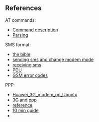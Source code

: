 


## References

AT commands:

- [Command description](http://m2msupport.net/m2msupport/atclck-facility-lock/)
- [Parsing](http://www.codeproject.com/Articles/85636/Introduction-to-AT-commands-and-its-uses)

SMS format:

- [the bible](http://www.developershome.com/sms/)
- [sending sms and change modem mode](https://myraspberryandme.wordpress.com/2013/09/13/short-message-texting-sms-with-huawei-e220/)
- [receiving sms](http://www.smssolutions.net/tutorials/gsm/receivesmsat/)
- [PDU](https://github.com/emilsedgh/pdu)
- [GSM error codes](http://www.smssolutions.net/tutorials/gsm/gsmerrorcodes/)

PPP:

- [Huawei_3G_modem_on_Ubuntu](http://www.crashcourse.ca/wiki/index.php/Huawei_3G_modem_on_Ubuntu)
- [3G and ppp](https://wiki.archlinux.org/index.php/3G_and_GPRS_modems_with_pppd)
- [reference](http://www.tldp.org/HOWTO/PPP-HOWTO/x761.html)
- [10 min guide](http://www.linuxjournal.com/article/2109?page=0,0)
- 